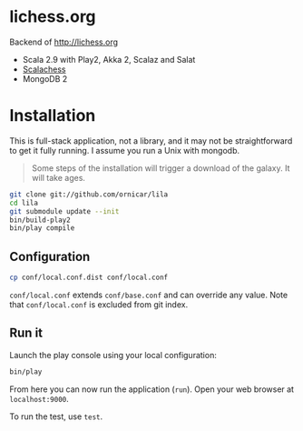 lichess.org
===========

Backend of http://lichess.org

- Scala 2.9 with Play2, Akka 2, Scalaz and Salat
- [Scalachess](https://github.com/ornicar/scalachess)
- MongoDB 2

Installation
============

This is full-stack application, not a library, and it may not 
be straightforward to get it fully running.
I assume you run a Unix with mongodb.

> Some steps of the installation will trigger a download of the galaxy. It will take ages.

```sh
git clone git://github.com/ornicar/lila
cd lila
git submodule update --init
bin/build-play2
bin/play compile
```

Configuration
-------------

```sh
cp conf/local.conf.dist conf/local.conf
```

`conf/local.conf` extends `conf/base.conf` and can override any value.
Note that `conf/local.conf` is excluded from git index.

Run it
------

Launch the play console using your local configuration:

```sh
bin/play
```

From here you can now run the application (`run`). 
Open your web browser at `localhost:9000`.

To run the test, use `test`.
